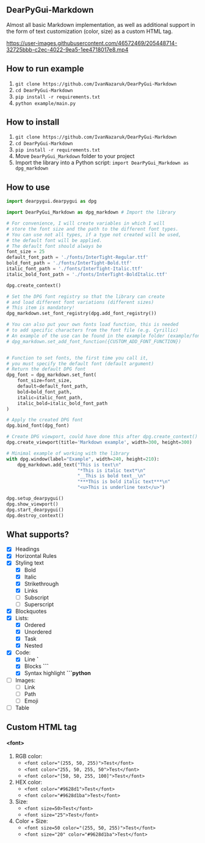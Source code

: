 ## DearPyGui-Markdown
Almost all basic Markdown implementation, as well as additional support in the form of text customization (color, size) as a custom HTML tag.



https://user-images.githubusercontent.com/46572469/205448714-32725bbb-c2ec-4022-9ea5-1ee4718017e8.mp4




## How to run example
1. `git clone https://github.com/IvanNazaruk/DearPyGui-Markdown`
2. `cd DearPyGui-Markdown`
3. `pip install -r requirements.txt`
5. `python example/main.py`


## How to install
1. `git clone https://github.com/IvanNazaruk/DearPyGui-Markdown`
2. `cd DearPyGui-Markdown`
3. `pip install -r requirements.txt`
4. Move `DearPyGui_Markdown` folder to your project
5. Import the library into a Python script: `import DearPyGui_Markdown as dpg_markdown`

## How to use
```python
import dearpygui.dearpygui as dpg

import DearPyGui_Markdown as dpg_markdown # Import the library

# For convenience, I will create variables in which I will 
# store the font size and the path to the different font types.
# You can use not all types, if a type not created will be used, 
# the default font will be applied.
# The default font should always be
font_size = 25
default_font_path = './fonts/InterTight-Regular.ttf'
bold_font_path = './fonts/InterTight-Bold.ttf'
italic_font_path = './fonts/InterTight-Italic.ttf'
italic_bold_font_path = './fonts/InterTight-BoldItalic.ttf'

dpg.create_context()

# Set the DPG font registry so that the library can create 
# and load different font variations (different sizes)
# This item is mandatory!
dpg_markdown.set_font_registry(dpg.add_font_registry())

# You can also put your own fonts load function, this is needed 
# to add specific characters from the font file (e.g. Cyrillic)
# An example of the use can be found in the example folder (example/font.py)
# dpg_markdown.set_add_font_function({CUSTOM_ADD_FONT_FUNCTION})


# Function to set fonts, the first time you call it, 
# you must specify the default font (default argument)
# Return the default DPG font
dpg_font = dpg_markdown.set_font(
    font_size=font_size,
    default=default_font_path,
    bold=bold_font_path,
    italic=italic_font_path,
    italic_bold=italic_bold_font_path
)

# Apply the created DPG font
dpg.bind_font(dpg_font)

# Create DPG viewport, could have done this after dpg.create_context()
dpg.create_viewport(title='Markdown example', width=300, height=300)

# Minimal example of working with the library
with dpg.window(label="Example", width=240, height=210):
    dpg_markdown.add_text("This is text\n"
                          "*This is italic text*\n"
                          "__This is bold text__\n"
                          "***This is bold italic text***\n"
                          "<u>This is underline text</u>")

dpg.setup_dearpygui()
dpg.show_viewport()
dpg.start_dearpygui()
dpg.destroy_context()
```
## What supports?
- [x] Headings
- [x] Horizontal Rules
- [x] Styling text
    - [x] Bold
    - [x] Italic
    - [x] Strikethrough
    - [x] Links
    - [ ] Subscript
    - [ ] Superscript
- [x] Blockquotes
- [x] Lists:
    - [x] Ordered
    - [x] Unordered 
    - [x] Task
    - [x] Nested
- [x] Code:
   - [x] Line **\`**
   - [x] Blocks **\`\`\`**
   - [x] Syntax highlight **\`\`\`python**
- [ ] Images:
   - [ ] Link
   - [ ] Path
   - [ ] Emoji
- [ ] Table
## Custom HTML tag
#### \<font\>
1. RGB color: 
   - `<font color="(255, 50, 255)">Test</font>`
   - `<font color="255, 50, 255, 50">Test</font>`          
   - `<font color="[50, 50, 255, 100]">Test</font>`   
2. HEX color:
   - `<font color="#9628d1">Test</font>`  
   - `<font color="#9628d1ba">Test</font>`  
3. Size:
   - `<font size=50>Test</font>`  
   - `<font size="25">Test</font>` 
4. Color + Size:
   - `<font size=50 color="(255, 50, 255)">Test</font>`  
   - `<font size="20" color="#9628d1ba">Test</font>`  
